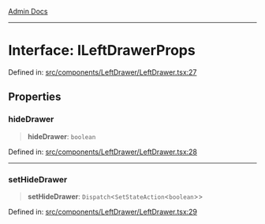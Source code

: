 [Admin Docs](/)

***

# Interface: ILeftDrawerProps

Defined in: [src/components/LeftDrawer/LeftDrawer.tsx:27](https://github.com/PalisadoesFoundation/talawa-admin/blob/main/src/components/LeftDrawer/LeftDrawer.tsx#L27)

## Properties

### hideDrawer

> **hideDrawer**: `boolean`

Defined in: [src/components/LeftDrawer/LeftDrawer.tsx:28](https://github.com/PalisadoesFoundation/talawa-admin/blob/main/src/components/LeftDrawer/LeftDrawer.tsx#L28)

***

### setHideDrawer

> **setHideDrawer**: `Dispatch`\<`SetStateAction`\<`boolean`\>\>

Defined in: [src/components/LeftDrawer/LeftDrawer.tsx:29](https://github.com/PalisadoesFoundation/talawa-admin/blob/main/src/components/LeftDrawer/LeftDrawer.tsx#L29)
